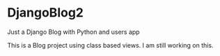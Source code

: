 # DjangoBlog2
Just a Django Blog with Python and users app

This is a Blog project using class based views.   I am still working on this. 
